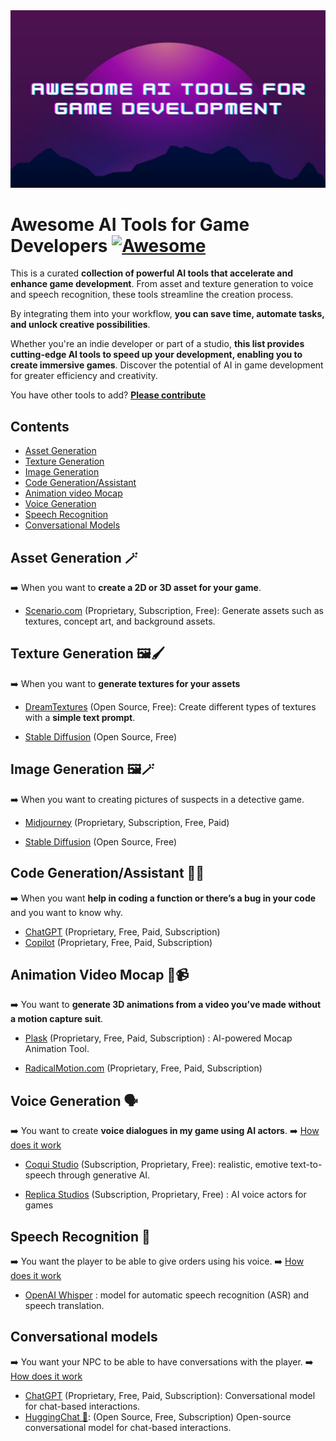 <img src="./assets/img/cover.jpg" alt="Awesome AI Tools for Game Developers"/>

# Awesome AI Tools for Game Developers [![Awesome](https://awesome.re/badge.svg)](https://awesome.re)

This is a curated **collection of powerful AI tools that accelerate and enhance game development**. From asset and texture generation to voice and speech recognition, these tools streamline the creation process. 

By integrating them into your workflow, **you can save time, automate tasks, and unlock creative possibilities**. 

Whether you're an indie developer or part of a studio, **this list provides cutting-edge AI tools to speed up your development, enabling you to create immersive games**. Discover the potential of AI in game development for greater efficiency and creativity.

You have other tools to add? **[Please contribute](https://github.com/simoninithomas/awesome-ai-tools-for-game-dev/pulls)**

## Contents
- [Asset Generation](#asset-generation-)
- [Texture Generation](#texture-generation-)
- [Image Generation](#image-generation-)
- [Code Generation/Assistant](#code-generationassistant-)
- [Animation video Mocap](#animation-video-mocap-)
- [Voice Generation](#voice-generation-%EF%B8%8F)
- [Speech Recognition](#speech-recognition-)
- [Conversational Models](#conversational-models)

## Asset Generation 🪄
➡️ When you want to **create a 2D or 3D asset for your game**.

- [Scenario.com](https://www.scenario.com/) (Proprietary, Subscription, Free): Generate assets such as textures, concept art, and background assets.

## Texture Generation 🖼️🖌️
➡️ When you want to **generate textures for your assets**

- [DreamTextures](https://github.com/carson-katri/dream-textures) (Open Source, Free): Create different types of textures with a **simple text prompt**.

- [Stable Diffusion](https://huggingface.co/spaces/stabilityai/stable-diffusion) (Open Source, Free)

## Image Generation 🖼️🪄
➡️ When you want to creating pictures of suspects in a detective game.

- [Midjourney](https://www.midjourney.com/home/) (Proprietary, Subscription, Free, Paid)

- [Stable Diffusion](https://huggingface.co/spaces/stabilityai/stable-diffusion) (Open Source, Free)

## Code Generation/Assistant 👩‍💻
➡️ When you want **help in coding a function or there’s a bug in your code** and you want to know why.

- [ChatGPT](https://chat.openai.com/) (Proprietary, Free, Paid, Subscription)
- [Copilot](https://github.com/features/copilot) (Proprietary, Free, Paid, Subscription)

## Animation Video Mocap 💃📹
➡️ You want to **generate 3D animations from a video you’ve made without a motion capture suit**.

- [Plask](https://motion.plask.ai/) (Proprietary, Free, Paid, Subscription) : AI-powered Mocap
Animation Tool.

- [RadicalMotion.com](https://radicalmotion.com/) (Proprietary, Free, Paid, Subscription)


## Voice Generation 🗣️
➡️ You want to create **voice dialogues in my game using AI actors**.
➡️ [How does it work](https://huggingface.co/tasks/text-to-speech)

- [Coqui Studio](https://coqui.ai/) (Subscription, Proprietary, Free): realistic, emotive text-to-speech through generative AI.

- [Replica Studios](https://replicastudios.com/) (Subscription, Proprietary, Free) : AI voice actors for games

## Speech Recognition 💬
➡️ You want the player to be able to give orders using his voice.
➡️ [How does it work](https://huggingface.co/tasks/automatic-speech-recognition)

- [OpenAI Whisper](https://huggingface.co/openai/whisper-base) : model for automatic speech recognition (ASR) and speech translation.

## Conversational models
➡️ You want your NPC to be able to have conversations with the player.
➡️ [How does it work](https://huggingface.co/tasks/conversational)

- [ChatGPT](https://chat.openai.com/) (Proprietary, Free, Paid, Subscription): Conversational model for chat-based interactions.
- [HuggingChat 🤗](https://huggingface.co/chat/): (Open Source, Free, Subscription) Open-source conversational model for chat-based interactions.
